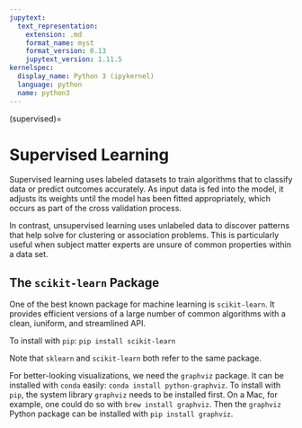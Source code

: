 ```yaml
---
jupytext:
  text_representation:
    extension: .md
    format_name: myst
    format_version: 0.13
    jupytext_version: 1.11.5
kernelspec:
  display_name: Python 3 (ipykernel)
  language: python
  name: python3
---
```


(supervised)=

# Supervised Learning

Supervised learning uses labeled datasets to train algorithms that to classify
data or predict outcomes accurately. As input data is fed into the model, it
adjusts its weights until the model has been fitted appropriately, which occurs
as part of the cross validation process.


In contrast, unsupervised learning uses unlabeled data to discover patterns that
help solve for clustering or association problems. This is particularly useful
when subject matter experts are unsure of common properties within a data set.


## The `scikit-learn` Package

One of the best known package for machine learning is `scikit-learn`.
It provides efficient versions of a large number of common algorithms with a
clean, iuniform, and streamlined API. 

To install with `pip`:
`pip install scikit-learn`


Note that `sklearn` and `scikit-learn` both refer to the same package.

For better-looking visualizations, we need the `graphviz` package. It can be
installed with `conda` easily:
`conda install python-graphviz`. 
To install with `pip`, the system library `graphviz` needs to be
installed first. On a Mac, for example, one could do so with 
`brew install graphviz`. 
Then the `graphviz` Python package can be installed with
`pip install graphviz`.
